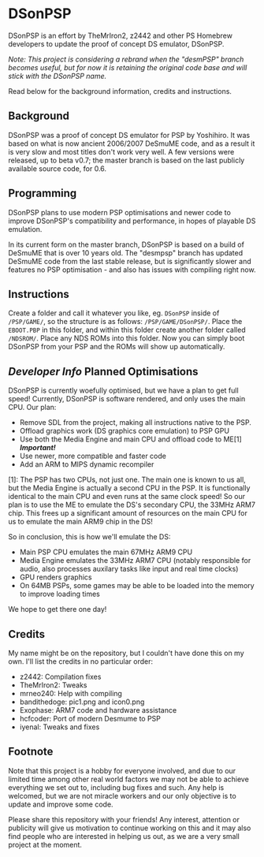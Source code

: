 # DSonPSP

DSonPSP is an effort by TheMrIron2, z2442 and other PS Homebrew developers to update the proof of concept DS emulator, DSonPSP.

*Note: This project is considering a rebrand when the "desmPSP" branch becomes useful, but for now it is retaining the original code base and will stick with the DSonPSP name.*

Read below for the background information, credits and instructions.

## Background

DSonPSP was a proof of concept DS emulator for PSP by Yoshihiro. It was based on what is now ancient 2006/2007 DeSmuME code, and as a result it is very slow and most titles don't work very well. A few versions were released, up to beta v0.7; the master branch is based on the last publicly available source code, for 0.6.

## Programming

DSonPSP plans to use modern PSP optimisations and newer code to improve DSonPSP's compatibility and performance, in hopes of playable DS emulation.

In its current form on the master branch, DSonPSP is based on a build of DeSmuME that is over 10 years old. The "desmpsp" branch has updated DeSmuME code from the last stable release, but is significantly slower and features no PSP optimisation - and also has issues with compiling right now.

## Instructions

Create a folder and call it whatever you like, eg. `DSonPSP` inside of `/PSP/GAME/`, so the structure is as follows: `/PSP/GAME/DSonPSP/`.
Place the `EBOOT.PBP` in this folder, and within this folder create another folder called `/NDSROM/`. Place any NDS ROMs into this folder.
Now you can simply boot DSonPSP from your PSP and the ROMs will show up automatically.

## *Developer Info* Planned Optimisations

DSonPSP is currently woefully optimised, but we have a plan to get full speed! Currently, DSonPSP is software rendered, and only uses the main CPU. Our plan:

- Remove SDL from the project, making all instructions native to the PSP.
- Offload graphics work (DS graphics core emulation) to PSP GPU
- Use both the Media Engine and main CPU and offload code to ME[1] ***Important!***
- Use newer, more compatible and faster code
- Add an ARM to MIPS dynamic recompiler

[1]: The PSP has two CPUs, not just one. The main one is known to us all, but the Media Engine is actually a second CPU in the PSP. It is functionally identical to the main CPU and even runs at the same clock speed! So our plan is to use the ME to emulate the DS's secondary CPU, the 33MHz ARM7 chip. This frees up a significant amount of resources on the main CPU for us to emulate the main ARM9 chip in the DS!

So in conclusion, this is how we'll emulate the DS:
- Main PSP CPU emulates the main 67MHz ARM9 CPU
- Media Engine emulates the 33MHz ARM7 CPU (notably responsible for audio, also processes auxilary tasks like input and real time clocks)
- GPU renders graphics
- On 64MB PSPs, some games may be able to be loaded into the memory to improve loading times

We hope to get there one day!

## Credits 

My name might be on the repository, but I couldn't have done this on my own. I'll list the credits in no particular order:

- z2442: Compilation fixes
- TheMrIron2: Tweaks
- mrneo240: Help with compiling
- bandithedoge: pic1.png and icon0.png
- Exophase: ARM7 code and hardware assistance
- hcfcoder: Port of modern Desmume to PSP
- iyenal: Tweaks and fixes

## Footnote

Note that this project is a hobby for everyone involved, and due to our limited time among other real world factors we may not be able to achieve everything we set out to, including bug fixes and such. Any help is welcomed, but we are not miracle workers and our only objective is to update and improve some code.

Please share this repository with your friends! Any interest, attention or publicity will give us motivation to continue working on this and it may also find people who are interested in helping us out, as we are a very small project at the moment. 
